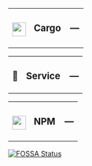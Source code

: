 <table><tr> <td colspan="1"> <h3 align="center"> <picture> <source media="(prefers-color-scheme: dark)" srcset="https://nikolahristov.tech/Image/GitHub/Cargo.png"> <source media="(prefers-color-scheme: light)" srcset="https://nikolahristov.tech/Image/GitHub/Cargo.png"> <img width="28" alt="" src="https://nikolahristov.tech/Image/GitHub/Cargo.png"> </picture>  </h3> </td> <td colspan="3" valign="top"> <h3 align="center"> Cargo — </h3> </td> </tr></table><table><tr> <td colspan="1"> <h3 align="center"> <picture>    </picture> 🔩 </h3> </td> <td colspan="3" valign="top"> <h3 align="center"> Service — </h3> </td> </tr></table><table><tr> <td colspan="1"> <h3 align="center"> <picture> <source media="(prefers-color-scheme: dark)" srcset="https://nikolahristov.tech/Image/GitHub/NPM.svg"> <source media="(prefers-color-scheme: light)" srcset="https://nikolahristov.tech/Image/GitHub/NPM.svg"> <img width="28" alt="" src="https://nikolahristov.tech/Image/GitHub/NPM.svg"> </picture>  </h3> </td> <td colspan="3" valign="top"> <h3 align="center"> NPM — </h3> </td> </tr></table><a href="https://fossa.app/projects/git%2Bgithub.com%2FCodeEditorLand%2FDependencyTauri?ref=badge_large&issueType=license"><img src="https://fossa.app/api/projects/git%2Bgithub.com%2FCodeEditorLand%2FDependencyTauri.svg?type=large&issueType=license" alt="FOSSA Status"></a>
